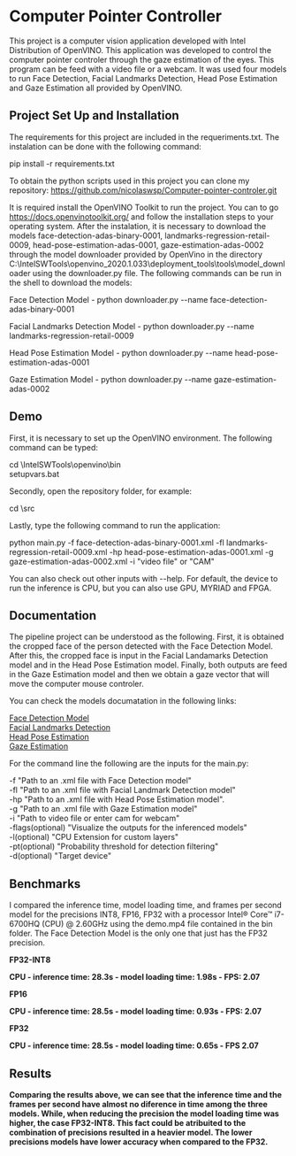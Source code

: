 # Computer Pointer Controller
This project is a computer vision application developed with Intel Distribution of OpenVINO. This application was developed to control the computer pointer controler through the gaze estimation of the eyes. This program can be feed with a video file or a webcam. It was used four models to run Face Detection, Facial Landmarks Detection, Head Pose Estimation and Gaze Estimation all provided by OpenVINO.

## Project Set Up and Installation
The requirements for this project are included in the requeriments.txt. The instalation can be done with the following command:

pip install -r requirements.txt

To obtain the python scripts used in this project you can clone my repository:
https://github.com/nicolaswsp/Computer-pointer-controler.git

It is required install the OpenVINO Toolkit to run the project. You can to go https://docs.openvinotoolkit.org/ and follow the installation steps to your operating system. 
After the instalation, it is necessary to download the models face-detection-adas-binary-0001, landmarks-regression-retail-0009, head-pose-estimation-adas-0001, gaze-estimation-adas-0002 through the model downloader provided by OpenVino in the directory C:<OpenVINO-Path>\IntelSWTools\openvino_2020.1.033\deployment_tools\tools\model_downloader using the downloader.py file. The following commands can be run in the shell to download the models:
 
Face Detection Model - python downloader.py --name face-detection-adas-binary-0001

Facial Landmarks Detection Model - python downloader.py --name landmarks-regression-retail-0009

Head Pose Estimation Model - python downloader.py --name head-pose-estimation-adas-0001

Gaze Estimation Model - python downloader.py --name gaze-estimation-adas-0002 
 
## Demo
First, it is necessary to set up the OpenVINO environment. The following command can be typed:

cd <OpenVINO-Path>\IntelSWTools\openvino\bin\
setupvars.bat
 
Secondly, open the repository folder, for example:

cd <Project-Repo-Path>\src
  
Lastly, type the following command to run the application:

python main.py -f face-detection-adas-binary-0001.xml -fl landmarks-regression-retail-0009.xml -hp head-pose-estimation-adas-0001.xml -g gaze-estimation-adas-0002.xml -i "video file" or "CAM"

You can also check out other inputs with --help.
For default, the device to run the inference is CPU, but you can also use GPU, MYRIAD and FPGA.


## Documentation
The pipeline project can be understood as the following. First, it is obtained the cropped face of the person detected with the Face Detection Model. After this, the cropped face is input in the Facial Landamarks Detection model and in the Head Pose Estimation model. Finally, both outputs are feed in the Gaze Estimation model and then we obtain a gaze vector that will move the computer mouse controler. 

You can check the models documatation in the following links:

<a href="https://docs.openvinotoolkit.org/latest/omz_models_intel_face_detection_adas_binary_0001_description_face_detection_adas_binary_0001.html">Face Detection Model</a><br>
<a href="https://docs.openvinotoolkit.org/latest/omz_models_intel_landmarks_regression_retail_0009_description_landmarks_regression_retail_0009.html">Facial Landmarks Detection</a><br>
<a href="https://docs.openvinotoolkit.org/latest/omz_models_intel_head_pose_estimation_adas_0001_description_head_pose_estimation_adas_0001.html">Head Pose Estimation</a><br>
<a href="https://docs.openvinotoolkit.org/latest/omz_models_intel_gaze_estimation_adas_0002_description_gaze_estimation_adas_0002.html">Gaze Estimation</a>

For the command line the following are the inputs for the main.py:

-f "Path to an .xml file with Face Detection model"<br>
-fl "Path to an .xml file with Facial Landmark Detection model"<br>
-hp "Path to an .xml file with Head Pose Estimation model".<br>
-g "Path to an .xml file with Gaze Estimation model"<br>
-i "Path to video file or enter cam for webcam"<br>
-flags(optional) "Visualize the outputs for the inferenced models"<br>
-l(optional) "CPU Extension for custom layers"<br>
-pt(optional) "Probability threshold for detection filtering"<br>
-d(optional) "Target device"<br>

## Benchmarks
I compared the inference time, model loading time, and frames per second model for the precisions INT8, FP16, FP32 with a processor Intel® Core™ i7-6700HQ (CPU) @ 2.60GHz using the demo.mp4 file contained in the bin folder. The Face Detection Model is the only one that just has the FP32 precision.

<b>FP32-INT8<b>
 
CPU - inference time: 28.3s - model loading time: 1.98s - FPS: 2.07

<b>FP16<b>
 
CPU - inference time: 28.5s - model loading time: 0.93s - FPS: 2.07

<b>FP32<b>
 
CPU - inference time: 28.5s - model loading time: 0.65s - FPS 2.07
 
## Results
Comparing the results above, we can see that the inference time and the frames per second have almost no diference in time among the three models. While, when reducing the precision the model loading time was higher, the case FP32-INT8. This fact could be atribuited to the combination of precisions resulted in a heavier model. The lower precisions models have lower accuracy when compared to the FP32.
